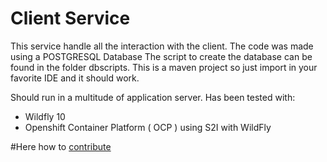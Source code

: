 # Client Service

This service handle all the interaction with the client.
The code was made using a POSTGRESQL Database
The script to create the database can be found in the folder dbscripts.
This is a maven project so just import in your favorite IDE and it should work.

Should run in a multitude of application server.  Has been tested with:
* Wildfly 10
* Openshift Container Platform ( OCP ) using S2I with WildFly

#Here how to [contribute](CONTRIBUTING.md)

